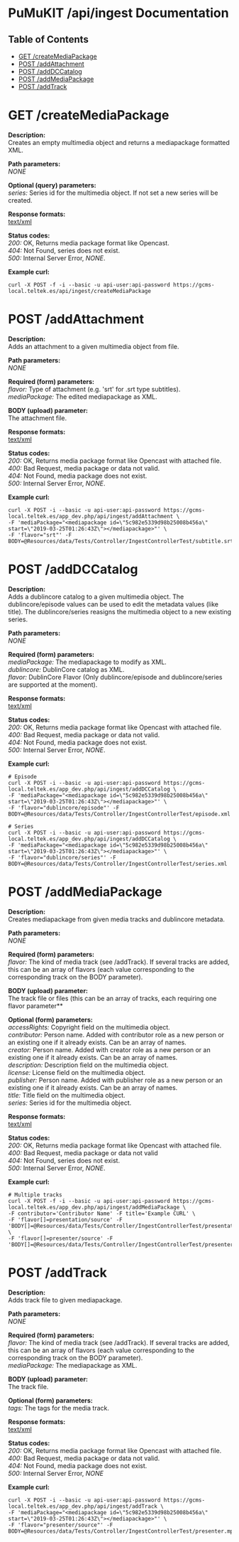 PuMuKIT /api/ingest Documentation
========================================

Table of Contents
---------------------

* [GET /createMediaPackage](#get-createmediapackage)
* [POST /addAttachment](#post-addattachment)
* [POST /addDCCatalog](#post-adddccatalog)
* [POST /addMediaPackage](#post-addmediapackage)
* [POST /addTrack](#post-addtrack)

# GET /createMediaPackage
**Description:**  
Creates an empty multimedia object and returns a mediapackage formatted XML.

**Path parameters:**  
*NONE*

**Optional (query) parameters:**  
*series:* Series id for the multimedia object. If not set a new series will be created.

**Response formats:**  
[text/xml](http://www.w3.org/XML/)

**Status codes:**  
*200:* OK, Returns media package format like Opencast.  
*404:* Not Found, series does not exist.  
*500:* Internal Server Error, *NONE*.

**Example curl:**  
```
curl -X POST -f -i --basic -u api-user:api-password https://gcms-local.teltek.es/api/ingest/createMediaPackage
```

# POST /addAttachment
**Description:**  
Adds an attachment to a given multimedia object from file.

**Path parameters:**  
*NONE*

**Required (form) parameters:**  
*flavor:* Type of attachment (e.g. 'srt' for .srt type subtitles).  
*mediaPackage:* The edited mediapackage as XML.

**BODY (upload) parameter:**  
The attachment file.

**Response formats:**  
[text/xml](http://www.w3.org/XML/)

**Status codes:**  
*200:* OK, Returns media package format like Opencast with attached file.  
*400:* Bad Request, media package or data not valid.  
*404:* Not Found, media package does not exist.  
*500:* Internal Server Error, *NONE*.

**Example curl:**  
```
curl -X POST -i --basic -u api-user:api-password https://gcms-local.teltek.es/app_dev.php/api/ingest/addAttachment \
-F 'mediaPackage="<mediapackage id=\"5c982e5339d98b25008b456a\" start=\"2019-03-25T01:26:43Z\"></mediapackage>"' \
-F 'flavor="srt"' -F BODY=@Resources/data/Tests/Controller/IngestControllerTest/subtitle.srt
```

# POST /addDCCatalog
**Description:**  
Adds a dublincore catalog to a given multimedia object. The dublincore/episode values can be used to edit the metadata values (like title). The dublincore/series reasigns the multimedia object to a new existing series.

**Path parameters:**  
*NONE*

**Required (form) parameters:**  
*mediaPackage:* The mediapackage to modify as XML.  
*dublincore:* DublinCore catalog as XML.  
*flavor:* DublinCore Flavor (Only dublincore/episode and dublincore/series are supported at the moment).

**Response formats:**  
[text/xml](http://www.w3.org/XML/)

**Status codes:**  
*200:* OK, Returns media package format like Opencast with attached file.  
*400:* Bad Request, media package or data not valid.  
*404:* Not Found, media package does not exist.  
*500:* Internal Server Error, *NONE*.  

**Example curl:**  
```
# Episode
curl -X POST -i --basic -u api-user:api-password https://gcms-local.teltek.es/app_dev.php/api/ingest/addDCCatalog \
-F 'mediaPackage="<mediapackage id=\"5c982e5339d98b25008b456a\" start=\"2019-03-25T01:26:43Z\"></mediapackage>"' \
-F 'flavor="dublincore/episode"' -F BODY=@Resources/data/Tests/Controller/IngestControllerTest/episode.xml 

# Series
curl -X POST -i --basic -u api-user:api-password https://gcms-local.teltek.es/app_dev.php/api/ingest/addDCCatalog \
-F 'mediaPackage="<mediapackage id=\"5c982e5339d98b25008b456a\" start=\"2019-03-25T01:26:43Z\"></mediapackage>"' \
-F 'flavor="dublincore/series"' -F BODY=@Resources/data/Tests/Controller/IngestControllerTest/series.xml 
```

# POST /addMediaPackage
**Description:**  
Creates mediapackage from given media tracks and dublincore metadata.

**Path parameters:**  
*NONE*

**Required (form) parameters:**  
*flavor:* The kind of media track (see /addTrack). If several tracks are added, this can be an array of flavors (each value corresponding to the corresponding track on the BODY parameter).

**BODY (upload) parameter:**  
The track file or files (this can be an array of tracks, each requiring one flavor parameter**

**Optional (form) parameters:**  
*accessRights:* Copyright field on the multimedia object.  
*contributor:* Person name. Added with contributor role as a new person or an existing one if it already exists. Can be an array of names.  
*creator:* Person name. Added with creator role as a new person or an existing one if it already exists. Can be an array of names.  
*description:* Description field on the multimedia object.  
*license:* License field on the multimedia object.  
*publisher:* Person name. Added with publisher role as a new person or an existing one if it already exists. Can be an array of names.  
*title:* Title field on the multimedia object.  
*series:* Series id for the multimedia object.

**Response formats:**  
[text/xml](http://www.w3.org/XML/)

**Status codes:**  
*200:* OK, Returns media package format like Opencast with attached file.  
*400:* Bad Request, media package or data not valid  
*404:* Not Found, series does not exist.  
*500:* Internal Server Error, *NONE*.  

**Example curl:**  
```
# Multiple tracks
curl -X POST -f -i --basic -u api-user:api-password https://gcms-local.teltek.es/app_dev.php/api/ingest/addMediaPackage \
-F contributor='Contributor Name' -F title='Example CURL' \
-F 'flavor[]=presentation/source' -F 'BODY[]=@Resources/data/Tests/Controller/IngestControllerTest/presentation.mp4' \
-F 'flavor[]=presenter/source' -F 'BODY[]=@Resources/data/Tests/Controller/IngestControllerTest/presenter.mp4'
```

# POST /addTrack
**Description:**  
Adds track file to given mediapackage.

**Path parameters:**  
*NONE*

**Required (form) parameters:**  
*flavor:* The kind of media track (see /addTrack). If several tracks are added, this can be an array of flavors (each value corresponding to the corresponding track on the BODY parameter).  
*mediaPackage:* The mediapackage as XML.

**BODY (upload) parameter:**  
The track file.

**Optional (form) parameters:**  
*tags:* The tags for the media track.

**Response formats:**  
[text/xml](http://www.w3.org/XML/)

**Status codes:**  
*200:* OK, Returns media package format like Opencast with attached file.  
*400:* Bad Request, media package or data not valid.  
*404:* Not Found, media package does not exist.  
*500:* Internal Server Error, *NONE*

**Example curl:**  
```
curl -X POST -i --basic -u api-user:api-password https://gcms-local.teltek.es/app_dev.php/api/ingest/addTrack \
-F 'mediaPackage="<mediapackage id=\"5c982e5339d98b25008b456a\" start=\"2019-03-25T01:26:43Z\"></mediapackage>"' \
-F 'flavor="presenter/source"' -F BODY=@Resources/data/Tests/Controller/IngestControllerTest/presenter.mp4
```
